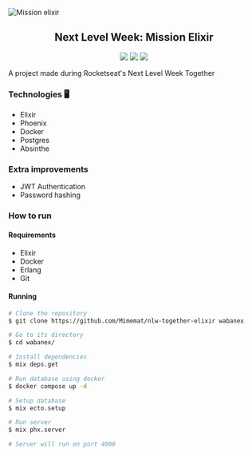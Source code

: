 ![Mission elixir](https://i.imgur.com/XUtdr1o.png)
<h2 align="center"> Next Level Week:  Mission Elixir </h2>
<p align="center">
	<img src="https://img.shields.io/badge/Elixir-503C54?style=for-the-badge&logo=elixir&logoColor=white">
	<img src="https://img.shields.io/badge/PostgreSQL-316192?style=for-the-badge&logo=postgresql&logoColor=white" />
	<a href="https://github.com/Mimemat/nlw-together-elixir">
	<img src="https://img.shields.io/github/stars/Mimemat/nlw-together-elixir?style=for-the-badge" 	/>
	</a>
</p>

A project made during Rocketseat's Next Level Week Together

### Technologies 🖥️
- Elixir
- Phoenix
- Docker
- Postgres
- Absinthe

### Extra improvements
- JWT Authentication
- Password hashing

### How to run
#### Requirements
- Elixir
- Docker
- Erlang
- Git
####  Running
```bash
# Clone the repository
$ git clone https://github.com/Mimemat/nlw-together-elixir wabanex

# Go to its directory
$ cd wabanex/

# Install dependencies
$ mix deps.get

# Run database using docker
$ docker compose up -d 

# Setup database
$ mix ecto.setup

# Run server
$ mix phx.server

# Server will run on port 4000
 ``` 